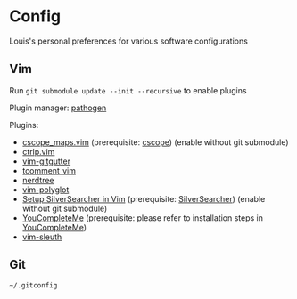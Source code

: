 # Config
Louis's personal preferences for various software configurations

## Vim
Run `git submodule update --init --recursive` to enable plugins

Plugin manager: [pathogen](https://github.com/tpope/vim-pathogen)

Plugins:
* [cscope_maps.vim](http://cscope.sourceforge.net/cscope_maps.vim) (prerequisite: [cscope](http://cscope.sourceforge.net/)) (enable without git submodule)
* [ctrlp.vim](https://github.com/kien/ctrlp.vim)
* [vim-gitgutter](https://github.com/airblade/vim-gitgutter)
* [tcomment_vim](https://github.com/tomtom/tcomment_vim)
* [nerdtree](https://github.com/scrooloose/nerdtree)
* [vim-polyglot](https://github.com/sheerun/vim-polyglot)
* [Setup SilverSearcher in Vim](https://robots.thoughtbot.com/faster-grepping-in-vim) (prerequisite: [SilverSearcher](https://github.com/ggreer/the_silver_searcher)) (enable without git submodule)
* [YouCompleteMe](https://github.com/Valloric/YouCompleteMe) (prerequisite: please refer to installation steps in [YouCompleteMe](https://github.com/Valloric/YouCompleteMe))
* [vim-sleuth](https://github.com/tpope/vim-sleuth)

## Git
`~/.gitconfig`


